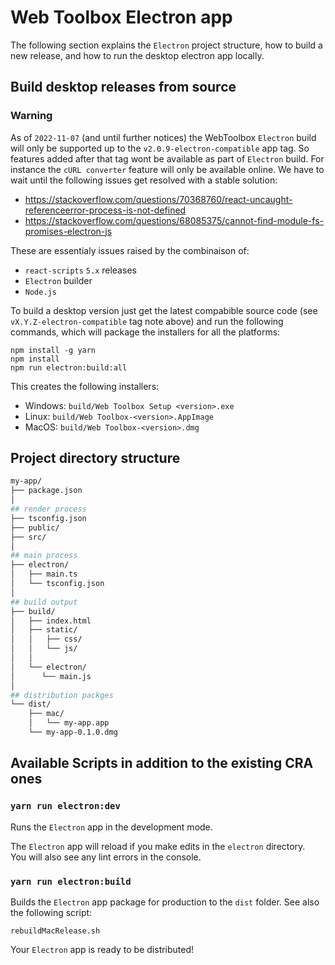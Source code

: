 # Web Toolbox Electron app

The following section explains the `Electron` project structure, how to build a new release, and how to run the desktop electron app locally.

## Build desktop releases from source

### Warning

As of `2022-11-07` (and until further notices) the WebToolbox `Electron` build will only be supported up to the `v2.0.9-electron-compatible` app tag. So features added after that tag wont be available as part of `Electron` build. For instance the `cURL converter` feature will only be available online. We have to wait until the following issues get resolved with a stable solution:

- https://stackoverflow.com/questions/70368760/react-uncaught-referenceerror-process-is-not-defined
- https://stackoverflow.com/questions/68085375/cannot-find-module-fs-promises-electron-js

These are essentialy issues raised by the combinaison of:

- `react-scripts` `5.x` releases
- `Electron` builder
- `Node.js`

To build a desktop version just get the latest compabible source code (see `vX.Y.Z-electron-compatible` tag note above) and run the following commands, which will package the installers for all the platforms:

    npm install -g yarn
    npm install
    npm run electron:build:all

This creates the following installers:

- Windows: `build/Web Toolbox Setup <version>.exe`
- Linux: `build/Web Toolbox-<version>.AppImage`
- MacOS: `build/Web Toolbox-<version>.dmg`

## Project directory structure

```bash
my-app/
├── package.json
│
## render process
├── tsconfig.json
├── public/
├── src/
│
## main process
├── electron/
│   ├── main.ts
│   └── tsconfig.json
│
## build output
├── build/
│   ├── index.html
│   ├── static/
│   │   ├── css/
│   │   └── js/
│   │
│   └── electron/
│      └── main.js
│
## distribution packges
└── dist/
    ├── mac/
    │   └── my-app.app
    └── my-app-0.1.0.dmg
```

## Available Scripts in addition to the existing CRA ones

### `yarn run electron:dev`

Runs the `Electron` app in the development mode.

The `Electron` app will reload if you make edits in the `electron` directory.<br>
You will also see any lint errors in the console.

### `yarn run electron:build`

Builds the `Electron` app package for production to the `dist` folder. See also the following script:

    rebuildMacRelease.sh

Your `Electron` app is ready to be distributed!
